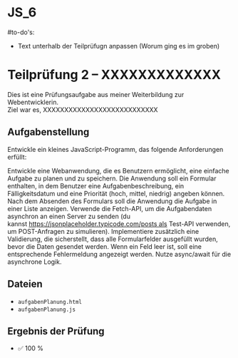# JS_6



#to-do's: 
- Text unterhalb der Teilprüfugn anpassen (Worum ging es im groben)
  


# Teilprüfung 2 – XXXXXXXXXXXXX

Dies ist eine Prüfungsaufgabe aus meiner Weiterbildung zur Webentwicklerin.  
Ziel war es, XXXXXXXXXXXXXXXXXXXXXXXXXXX



## Aufgabenstellung

Entwickle ein kleines JavaScript-Programm, das folgende Anforderungen erfüllt:

Entwickle eine Webanwendung, die es Benutzern ermöglicht, eine einfache Aufgabe zu planen und zu speichern. Die Anwendung soll ein Formular enthalten, in dem Benutzer eine Aufgabenbeschreibung, ein Fälligkeitsdatum und eine Priorität (hoch, mittel, niedrig) angeben können. Nach dem Absenden des Formulars soll die Anwendung die Aufgabe in einer Liste anzeigen. Verwende die Fetch-API, um die Aufgabendaten asynchron an einen Server zu senden (du kannst https://jsonplaceholder.typicode.com/posts als Test-API verwenden, um POST-Anfragen zu simulieren). Implementiere zusätzlich eine Validierung, die sicherstellt, dass alle Formularfelder ausgefüllt wurden, bevor die Daten gesendet werden. Wenn ein Feld leer ist, soll eine entsprechende Fehlermeldung angezeigt werden. Nutze async/await für die asynchrone Logik.



## Dateien

- `aufgabenPlanung.html`
- `aufgabenPlanung.js`



## Ergebnis der Prüfung

- ✅ 100 %
